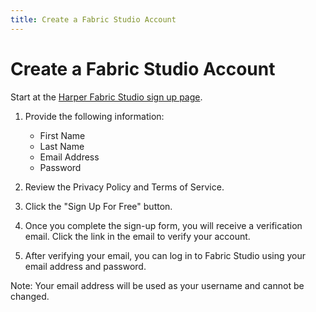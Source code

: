 ```yaml
---
title: Create a Fabric Studio Account
---
```


# Create a Fabric Studio Account

Start at the [Harper Fabric Studio sign up page](https://fabric.harper.fast/#/sign-up).

1. Provide the following information:
   - First Name
   - Last Name
   - Email Address
   - Password

2. Review the Privacy Policy and Terms of Service.
3. Click the "Sign Up For Free" button.
4. Once you complete the sign-up form, you will receive a verification email. Click the link in the email to verify your account.
5. After verifying your email, you can log in to Fabric Studio using your email address and password.

Note: Your email address will be used as your username and cannot be changed.
